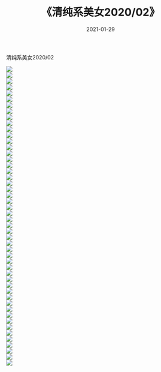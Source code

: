 ﻿---
layout: post
title:  《清纯系美女2020/02》
date:   2021-01-29
img: http://pic.660000.xyz/1:/清纯系美女/2020/02/000.jpg
categories: [美女, 清纯, 唯美]
---

清纯系美女2020/02

 ![](http://pic.660000.xyz/1:/清纯系美女/2020/02/001.jpeg) <br>![](http://pic.660000.xyz/1:/清纯系美女/2020/02/002.jpeg) <br>![](http://pic.660000.xyz/1:/清纯系美女/2020/02/003.jpeg) <br>![](http://pic.660000.xyz/1:/清纯系美女/2020/02/004.jpeg) <br>![](http://pic.660000.xyz/1:/清纯系美女/2020/02/005.jpeg) <br>![](http://pic.660000.xyz/1:/清纯系美女/2020/02/006.jpeg) <br>![](http://pic.660000.xyz/1:/清纯系美女/2020/02/007.jpeg) <br>![](http://pic.660000.xyz/1:/清纯系美女/2020/02/008.jpeg) <br>![](http://pic.660000.xyz/1:/清纯系美女/2020/02/009.jpeg) <br>![](http://pic.660000.xyz/1:/清纯系美女/2020/02/010.jpeg) <br>![](http://pic.660000.xyz/1:/清纯系美女/2020/02/011.jpeg) <br>![](http://pic.660000.xyz/1:/清纯系美女/2020/02/012.jpeg) <br>![](http://pic.660000.xyz/1:/清纯系美女/2020/02/013.jpeg) <br>![](http://pic.660000.xyz/1:/清纯系美女/2020/02/014.jpeg) <br>![](http://pic.660000.xyz/1:/清纯系美女/2020/02/015.jpeg) <br>![](http://pic.660000.xyz/1:/清纯系美女/2020/02/016.jpeg) <br>![](http://pic.660000.xyz/1:/清纯系美女/2020/02/017.jpeg) <br>![](http://pic.660000.xyz/1:/清纯系美女/2020/02/018.jpeg) <br>![](http://pic.660000.xyz/1:/清纯系美女/2020/02/019.jpeg) <br>![](http://pic.660000.xyz/1:/清纯系美女/2020/02/020.jpeg) <br>![](http://pic.660000.xyz/1:/清纯系美女/2020/02/021.jpeg) <br>![](http://pic.660000.xyz/1:/清纯系美女/2020/02/022.jpeg) <br>![](http://pic.660000.xyz/1:/清纯系美女/2020/02/023.jpeg) <br>![](http://pic.660000.xyz/1:/清纯系美女/2020/02/024.jpeg) <br>![](http://pic.660000.xyz/1:/清纯系美女/2020/02/025.jpeg) <br>![](http://pic.660000.xyz/1:/清纯系美女/2020/02/026.jpeg) <br>![](http://pic.660000.xyz/1:/清纯系美女/2020/02/027.jpeg) <br>![](http://pic.660000.xyz/1:/清纯系美女/2020/02/028.jpeg) <br>![](http://pic.660000.xyz/1:/清纯系美女/2020/02/029.jpeg) <br>![](http://pic.660000.xyz/1:/清纯系美女/2020/02/030.jpeg) <br>![](http://pic.660000.xyz/1:/清纯系美女/2020/02/031.jpeg) <br>![](http://pic.660000.xyz/1:/清纯系美女/2020/02/032.jpeg) <br>![](http://pic.660000.xyz/1:/清纯系美女/2020/02/033.jpeg) <br>![](http://pic.660000.xyz/1:/清纯系美女/2020/02/034.jpeg) <br>![](http://pic.660000.xyz/1:/清纯系美女/2020/02/035.jpeg) <br>![](http://pic.660000.xyz/1:/清纯系美女/2020/02/036.jpeg) <br>![](http://pic.660000.xyz/1:/清纯系美女/2020/02/037.jpeg) <br>![](http://pic.660000.xyz/1:/清纯系美女/2020/02/038.jpeg) <br>![](http://pic.660000.xyz/1:/清纯系美女/2020/02/039.jpeg) <br>![](http://pic.660000.xyz/1:/清纯系美女/2020/02/040.jpeg) <br>![](http://pic.660000.xyz/1:/清纯系美女/2020/02/041.jpeg) <br>![](http://pic.660000.xyz/1:/清纯系美女/2020/02/042.jpeg) <br>![](http://pic.660000.xyz/1:/清纯系美女/2020/02/043.jpeg) <br>![](http://pic.660000.xyz/1:/清纯系美女/2020/02/044.jpeg) <br>![](http://pic.660000.xyz/1:/清纯系美女/2020/02/045.jpeg) <br>![](http://pic.660000.xyz/1:/清纯系美女/2020/02/046.jpeg) <br>![](http://pic.660000.xyz/1:/清纯系美女/2020/02/047.jpeg) <br>![](http://pic.660000.xyz/1:/清纯系美女/2020/02/048.jpeg) <br>![](http://pic.660000.xyz/1:/清纯系美女/2020/02/049.jpeg) <br>![](http://pic.660000.xyz/1:/清纯系美女/2020/02/050.jpeg) <br>